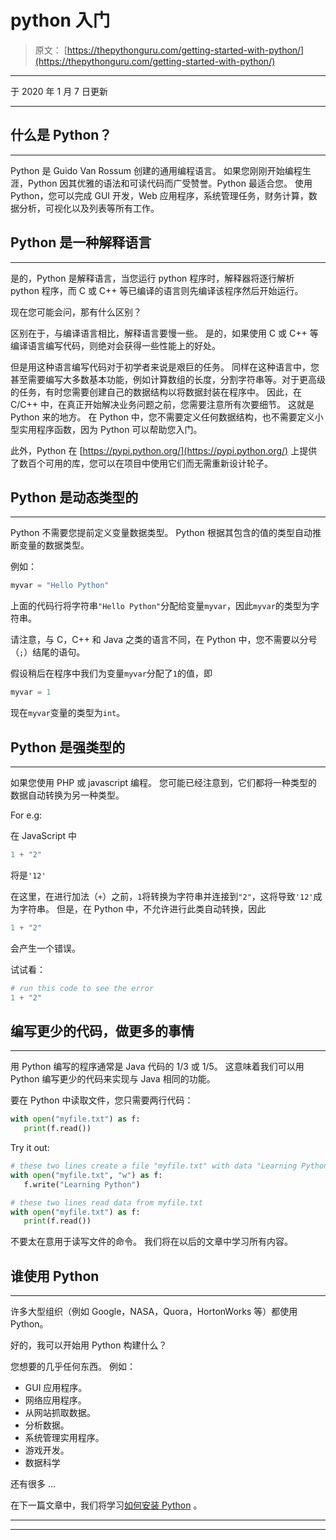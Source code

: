 # python 入门

> 原文： [https://thepythonguru.com/getting-started-with-python/](https://thepythonguru.com/getting-started-with-python/)

* * *

于 2020 年 1 月 7 日更新

* * *

## 什么是 Python？

* * *

Python 是 Guido Van Rossum 创建的通用编程语言。 如果您刚刚开始编程生涯，Python 因其优雅的语法和可读代码而广受赞誉。Python 最适合您。 使用 Python，您可以完成 GUI 开发，Web 应用程序，系统管理任务，财务计算，数据分析，可视化以及列表等所有工作。

## Python 是一种解释语言

* * *

是的，Python 是解释语言，当您运行 python 程序时，解释器将逐行解析 python 程序，而 C 或 C++ 等已编译的语言则先编译该程序然后开始运行。

现在您可能会问，那有什么区别？

区别在于，与编译语言相比，解释语言要慢一些。 是的，如果使用 C 或 C++ 等编译语言编写代码，则绝对会获得一些性能上的好处。

但是用这种语言编写代码对于初学者来说是艰巨的任务。 同样在这种语言中，您甚至需要编写大多数基本功能，例如计算数组的长度，分割字符串等。对于更高级的任务，有时您需要创建自己的数据结构以将数据封装在程序中。 因此，在 C/C++ 中，在真正开始解决业务问题之前，您需要注意所有次要细节。 这就是 Python 来的地方。 在 Python 中，您不需要定义任何数据结构，也不需要定义小型实用程序函数，因为 Python 可以帮助您入门。

此外，Python 在 [https://pypi.python.org/](https://pypi.python.org/) 上提供了数百个可用的库，您可以在项目中使用它们而无需重新设计轮子。

## Python 是动态类型的

* * *

Python 不需要您提前定义变量数据类型。 Python 根据其包含的值的类型自动推断变量的数据类型。

例如：

```py
myvar = "Hello Python"

```

上面的代码行将字符串`"Hello Python"`分配给变量`myvar`，因此`myvar`的类型为字符串。

请注意，与 C，C++ 和 Java 之类的语言不同，在 Python 中，您不需要以分号（`;`）结尾的语句。

假设稍后在程序中我们为变量`myvar`分配了`1`的值，即

```py
myvar = 1

```

现在`myvar`变量的类型为`int`。

## Python 是强类型的

* * *

如果您使用 PHP 或 javascript 编程。 您可能已经注意到，它们都将一种类型的数据自动转换为另一种类型。

For e.g:

在 JavaScript 中

```py
1 + "2"

```

将是`'12'`

在这里，在进行加法（`+`）之前，`1`将转换为字符串并连接到`"2"`，这将导致`'12'`成为字符串。 但是，在 Python 中，不允许进行此类自动转换，因此

```py
1 + "2"

```

会产生一个错误。

试试看：

```py
# run this code to see the error
1 + "2" 
```

## 编写更少的代码，做更多的事情

* * *

用 Python 编写的程序通常是 Java 代码的 1/3 或 1/5。 这意味着我们可以用 Python 编写更少的代码来实现与 Java 相同的功能。

要在 Python 中读取文件，您只需要两行代码：

```py
with open("myfile.txt") as f:
   print(f.read())

```

Try it out:

```py
# these two lines create a file "myfile.txt" with data "Learning Python"
with open("myfile.txt", "w") as f:
   f.write("Learning Python")

# these two lines read data from myfile.txt
with open("myfile.txt") as f:
   print(f.read()) 
```

不要太在意用于读写文件的命令。 我们将在以后的文章中学习所有内容。

## 谁使用 Python

* * *

许多大型组织（例如 Google，NASA，Quora，HortonWorks 等）都使用 Python。

好的，我可以开始用 Python 构建什么？

您想要的几乎任何东西。 例如：

*   GUI 应用程序。
*   网络应用程序。
*   从网站抓取数据。
*   分析数据。
*   系统管理实用程序。
*   游戏开发。
*   数据科学

还有很多 ...

在下一篇文章中，我们将学习[如何安装 Python](/installing-python3/) 。

* * *

* * *